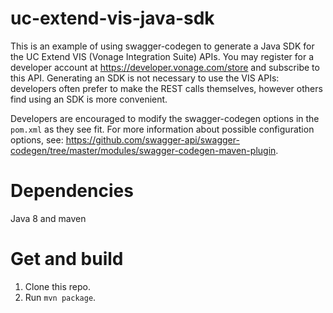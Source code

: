 # uc-extend-vis-java-sdk

This is an example of using swagger-codegen to generate a Java SDK for the UC Extend VIS (Vonage Integration Suite) APIs. You may
register for a developer account at https://developer.vonage.com/store and subscribe to this API. Generating an SDK is not necessary
to use the VIS APIs: developers often prefer to make the REST calls themselves, however others find using an SDK is more convenient.

Developers are encouraged to modify the swagger-codegen options in the `pom.xml` as they see fit. For more information about possible
configuration options, see: https://github.com/swagger-api/swagger-codegen/tree/master/modules/swagger-codegen-maven-plugin.

# Dependencies

Java 8 and maven

# Get and build

1. Clone this repo.
2. Run `mvn package`.
